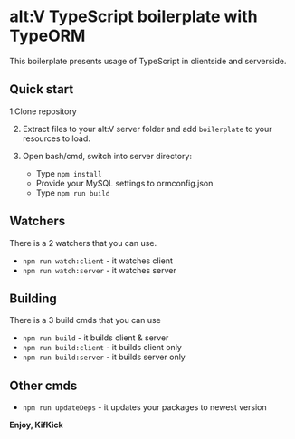 # alt:V TypeScript boilerplate with TypeORM
This boilerplate presents usage of TypeScript in clientside and serverside.


## Quick start

1.Clone repository

2.  Extract files to your alt:V server folder and add `boilerplate` to your resources to load.
  
3. Open bash/cmd, switch into server directory:
	- Type `npm install`
	- Provide your MySQL settings to ormconfig.json
	- Type `npm run build`

## Watchers

There is a 2 watchers that you can use.

 - `npm run watch:client` - it watches client
 - `npm run watch:server` - it watches server

## Building

There is a 3 build cmds that you can use

 - `npm run build` - it builds client & server
 - `npm run build:client` - it builds client only
 - `npm run build:server` - it builds server only

## Other cmds

- `npm run updateDeps` - it updates your packages to newest version



**Enjoy, KifKick**

